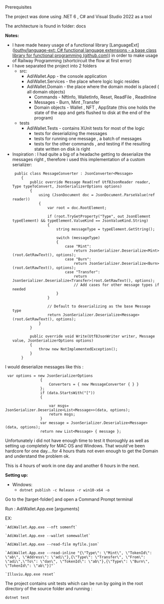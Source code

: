 Prerequisites


The project was done using .NET 6 , C#  and Visual Studio 2022 as a tool

The architecture is found in folder: docs 

**Notes:**

- I have made heavy usage of  a functional library [LanguageExt]([louthy/language-ext: C# functional language extensions - a base class library for functional programming (github.com)](https://github.com/louthy/language-ext)) in order to make usage of Railway Programming (shortcircuit the flow at first error)
- I have separated the project into 2 folders
  - src:
    - AdiWallet.App  - the console application
    - AdiWallet.Services - the place where logic logic resides
    - AdiWallet.Domain - the place where the domain model is placed ( all domain objects)
      - Commands - NftInfo, WalletInfo, Reset, ReadFile , ReadInline
      - Messages - Burn, Mint ,Transfer
      - Domain objects - Wallet , NFT , AppState (this one holds the state of the app and gets flushed to disk at the end of the program)
  - tests
    - AdiWallet.Tests - contains XUnit tests for most of the logic
      - tests for deserializing the messages
      - tests for running one message , a batch of messages
      - tests for the other commands , and testing if the resulting state written on disk is right
- Inspiration :
  I had quite a big of a headache getting to deserialize the messages right , therefore i used this implementation of a custom serializer:
  ```
   public class MessageConverter : JsonConverter<Message>
      {
          public override Message Read(ref Utf8JsonReader reader, Type typeToConvert, JsonSerializerOptions options)
          {
              using (JsonDocument doc = JsonDocument.ParseValue(ref reader))
              {
                  var root = doc.RootElement;

                  if (root.TryGetProperty("Type", out JsonElement typeElement) && typeElement.ValueKind == JsonValueKind.String)
                  {
                      string messageType = typeElement.GetString();

                      switch (messageType)
                      {
                          case "Mint":
                              return JsonSerializer.Deserialize<Mint>(root.GetRawText(), options);
                          case "Burn":
                              return JsonSerializer.Deserialize<Burn>(root.GetRawText(), options);
                          case "Transfer":
                              return JsonSerializer.Deserialize<Transfer>(root.GetRawText(), options);
                              // Add cases for other message types if needed
                      }
                  }

                  // Default to deserializing as the base Message type
                  return JsonSerializer.Deserialize<Message>(root.GetRawText(), options);
              }
          }

          public override void Write(Utf8JsonWriter writer, Message value, JsonSerializerOptions options)
          {
              throw new NotImplementedException();
          }
      }
  ```



I would deserialize messages like this :

```
 var options = new JsonSerializerOptions
                {
                    Converters = { new MessageConverter { } }
                };
                if (data.StartsWith("["))
                {
                  
                    var msgs= JsonSerializer.Deserialize<List<Message>>(data, options);
                    return msgs;
                }
                var message = JsonSerializer.Deserialize<Message>(data, options);
                return new List<Message> { message };
```

Unfortunately i did not have enough time to test it thoroughly as well as setting up completely for MAC OS and Windows. That would've been hardcore for one day....for 4 hours thats not even enough to get the Domain and understand the problem ok.

This is 4 hours of work in one day and another 6 hours in the next.


**Setting up:**

- Windows:
  - `dotnet publish -c Release -r win10-x64 -o `

Go to the [target-folder] and open a Command Prompt terminal 

Run :   AdiWallet.App.exe [arguments]

 EX:  

    `AdiWallet.App.exe --nft somenft`

    `AdiWallet.App.exe --wallet somewallet`

    `AdiWallet.App.exe --read-file myfile.json`

    `AdiWallet.App.exe --read-inline "{\"Type\": \"Mint\", \"TokenId\": \"ab\", \"Address\": \"adi\"},{\"Type\": \"Transfer\", \"From\": \"adi\",\"To\": \"dan\", \"TokenId\": \"ab\"},{\"Type\": \"Burn\", \"TokenId\": \"ab\"}]"`

    `Illuviu.App.exe reset`



The project contains unit tests which can be run by going in the root directory of the source folder and running :

`dotnet test`
